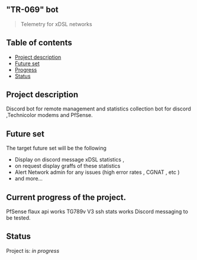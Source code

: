 ## "TR-069" bot 
>Telemetry for xDSL networks 



## Table of contents
* [Project description](#Project-description)
* [Future set ](#Future-set)
* [Progress ](#current-progress-of-the-project.)
* [Status](#Status)


## Project description 
Discord bot for remote management and statistics collection bot for discord ,Technicolor modems and PfSense.


## Future set 
The target future set will be the following 
* Display on discord message xDSL statistics , 
* on request display graffs of these statistics
* Alert Network admin for any issues (high error rates , CGNAT , etc ) 
* and more...


## Current progress of the project. 
PfSense flaux api works 
TG789v V3 ssh stats works 
Discord messaging to be tested. 


## Status
Project is: _in progress_
